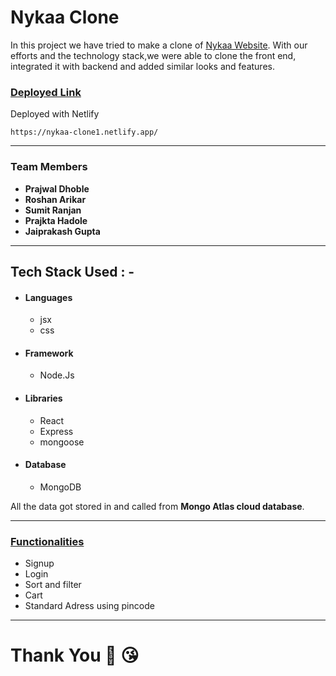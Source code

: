 # Nykaa Clone

In this project we have tried to make a clone of <a href="https://nykaa-clone1.netlify.app/" target="_blank">Nykaa Website</a>. With our efforts and the technology stack,we were able to clone the front end, integrated it with backend and added similar looks and features.

<div style='page-break-after: always'></div>

### <u>Deployed Link</u>

Deployed with Netlify

```
https://nykaa-clone1.netlify.app/
```

<div style='page-break-after: always'></div>

---

### Team Members

- **Prajwal Dhoble**
- **Roshan Arikar**
- **Sumit Ranjan**
- **Prajkta Hadole**
- **Jaiprakash Gupta**

---

## Tech Stack Used : -

- #### Languages
  - jsx
  - css
- #### Framework
  - Node.Js
- #### Libraries
  - React
  - Express
  - mongoose
- #### Database
  - MongoDB

All the data got stored in and called from <b>Mongo Atlas cloud database</b>.

---

<div style='page-break-after: always'></div>

### <u>Functionalities</u>

- Signup
- Login
- Sort and filter
- Cart
- Standard Adress using pincode

---


# Thank You :sparkling_heart: :kissing_heart:
